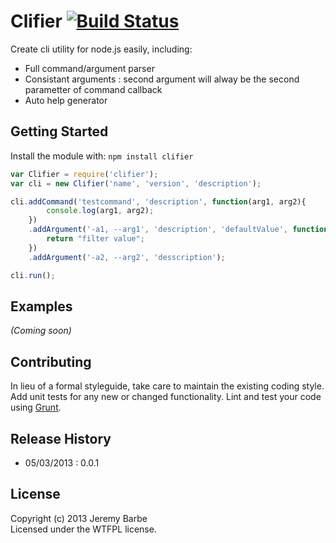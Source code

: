 # Clifier [![Build Status](https://secure.travis-ci.org/CapMousse/Clifier.png?branch=master)](http://travis-ci.org/CapMousse/Clifier)

Create cli utility for node.js easily, including:
 - Full command/argument parser
 - Consistant arguments : second argument will alway be the second parametter of command callback
 - Auto help generator

## Getting Started
Install the module with: `npm install clifier`

```javascript
var Clifier = require('clifier');
var cli = new Clifier('name', 'version', 'description');

cli.addCommand('testcommand', 'description', function(arg1, arg2){
        console.log(arg1, arg2);
    })
    .addArgument('-a1, --arg1', 'description', 'defaultValue', function(value){
        return "filter value";
    })
    .addArgument('-a2, --arg2', 'desscription');

cli.run();
```

## Examples
_(Coming soon)_

## Contributing
In lieu of a formal styleguide, take care to maintain the existing coding style. Add unit tests for any new or changed functionality. Lint and test your code using [Grunt](http://gruntjs.com/).

## Release History
- 05/03/2013 : 0.0.1

## License
Copyright (c) 2013 Jeremy Barbe  
Licensed under the WTFPL license.
